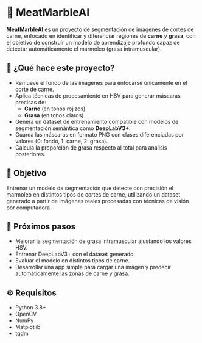 # 🥩 MeatMarbleAI

**MeatMarbleAI** es un proyecto de segmentación de imágenes de cortes de carne, enfocado en identificar y diferenciar regiones de **carne** y **grasa**, con el objetivo de construir un modelo de aprendizaje profundo capaz de detectar automáticamente el marmoleo (grasa intramuscular).

## 📌 ¿Qué hace este proyecto?

- Remueve el fondo de las imágenes para enfocarse únicamente en el corte de carne.
- Aplica técnicas de procesamiento en HSV para generar máscaras precisas de:
  - **Carne** (en tonos rojizos)
  - **Grasa** (en tonos claros)
- Genera un dataset de entrenamiento compatible con modelos de segmentación semántica como **DeepLabV3+**.
- Guarda las máscaras en formato PNG con clases diferenciadas por valores (0: fondo, 1: carne, 2: grasa).
- Calcula la proporción de grasa respecto al total para análisis posteriores.

## 🧠 Objetivo

Entrenar un modelo de segmentación que detecte con precisión el marmoleo en distintos tipos de cortes de carne, utilizando un dataset generado a partir de imágenes reales procesadas con técnicas de visión por computadora.

## 🚀 Próximos pasos

- Mejorar la segmentación de grasa intramuscular ajustando los valores HSV.
- Entrenar DeepLabV3+ con el dataset generado.
- Evaluar el modelo en distintos tipos de carne.
- Desarrollar una app simple para cargar una imagen y predecir automáticamente las zonas de carne y grasa.

## ⚙️ Requisitos

- Python 3.8+
- OpenCV
- NumPy
- Matplotlib
- tqdm
